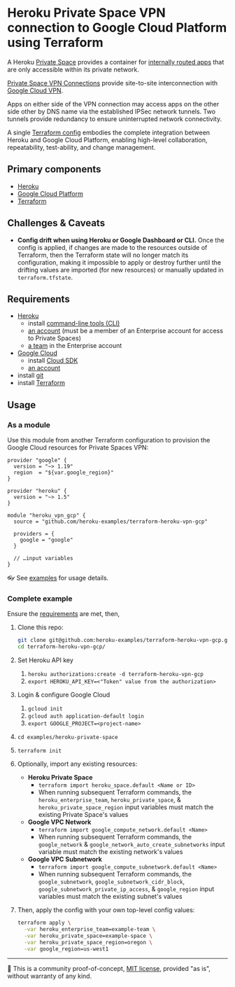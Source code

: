 # Heroku Private Space VPN connection to Google Cloud Platform using Terraform

A Heroku [Private Space](https://devcenter.heroku.com/articles/private-spaces) provides a container for [internally routed apps](https://devcenter.heroku.com/articles/internal-routing) that are only accessible within its private network.

[Private Space VPN Connections](https://devcenter.heroku.com/articles/private-space-vpn-connection) provide site-to-site interconnection with [Google Cloud VPN](https://cloud.google.com/vpn/docs/concepts/overview).

Apps on either side of the VPN connection may access apps on the other side other by DNS name via the established IPSec network tunnels. Two tunnels provide redundancy to ensure uninterrupted network connectivity.

A single [Terraform config](https://www.terraform.io/docs/configuration/index.html) embodies the complete integration between Heroku and Google Cloud Platform, enabling high-level collaboration, repeatability, test-ability, and change management.

## Primary components

* [Heroku](https://www.heroku.com/home)
* [Google Cloud Platform](https://cloud.google.com/)
* [Terraform](https://terraform.io)

## Challenges & Caveats

* **Config drift when using Heroku or Google Dashboard or CLI.** Once the config is applied, if changes are made to the resources outside of Terraform, then the Terraform state will no longer match its configuration, making it impossible to apply or destroy further until the drifting values are imported (for new resources) or manually updated in `terraform.tfstate`.

## Requirements

* [Heroku](https://www.heroku.com/home)
  * install [command-line tools (CLI)](https://toolbelt.heroku.com)
  * [an account](https://signup.heroku.com) (must be a member of an Enterprise account for access to Private Spaces)
  * [a team](https://devcenter.heroku.com/articles/heroku-teams) in the Enterprise account
* [Google Cloud](https://cloud.google.com/)
  * install [Cloud SDK](https://cloud.google.com/sdk/)
  * [an account](https://console.cloud.google.com/freetrial)
* install [git](https://git-scm.com/book/en/v2/Getting-Started-Installing-Git)
* install [Terraform](https://terraform.io)

## Usage

### As a module

Use this module from another Terraform configuration to provision the Google Cloud resources for Private Spaces VPN:

```hcl
provider "google" {
  version = "~> 1.19"
  region  = "${var.google_region}"
}

provider "heroku" {
  version = "~> 1.5"
}

module "heroku_vpn_gcp" {
  source = "github.com/heroku-examples/terraform-heroku-vpn-gcp"

  providers = {
    google = "google"
  }

  // …input variables
}
```

👓 See [examples](examples/) for usage details.

### Complete example

Ensure the [requirements](#user-content-requirements) are met, then,

1. Clone this repo:

    ```bash
    git clone git@github.com:heroku-examples/terraform-heroku-vpn-gcp.git
    cd terraform-heroku-vpn-gcp/
    ```
1. Set Heroku API key
    1. `heroku authorizations:create -d terraform-heroku-vpn-gcp`
    2. `export HEROKU_API_KEY=<"Token" value from the authorization>`
1. Login & configure Google Cloud
    1. `gcloud init`
    1. `gcloud auth application-default login`
    1. `export GOOGLE_PROJECT=<project-name>`
1. `cd examples/heroku-private-space`
1. `terraform init`
1. Optionally, import any existing resources:
    * **Heroku Private Space**
      * `terraform import heroku_space.default <Name or ID>`
      * When running subsequent Terraform commands, the `heroku_enterprise_team`, `heroku_private_space`, & `heroku_private_space_region` input variables must match the existing Private Space's values
    * **Google VPC Network**
      * `terraform import google_compute_network.default <Name>`
      * When running subsequent Terraform commands, the `google_network` & `google_network_auto_create_subnetworks` input variable must match the existing network's values
    * **Google VPC Subnetwork**
      * `terraform import google_compute_subnetwork.default <Name>`
      * When running subsequent Terraform commands, the `google_subnetwork`, `google_subnetwork_cidr_block`, `google_subnetwork_private_ip_access`, & `google_region` input variables must match the existing subnet's values
1. Then, apply the config with your own top-level config values:

    ```bash
    terraform apply \
      -var heroku_enterprise_team=example-team \
      -var heroku_private_space=example-space \
      -var heroku_private_space_region=oregon \
      -var google_region=us-west1
    ```

-----

🔬 This is a community proof-of-concept, [MIT license](LICENSE), provided "as is", without warranty of any kind.
